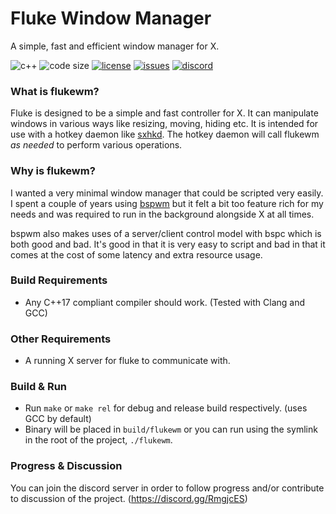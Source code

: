# Fluke Window Manager
A simple, fast and efficient window manager for X.

![c++](https://img.shields.io/badge/c%2B%2B-%3E%3D17-blue.svg?style=flat)
![code size](https://img.shields.io/github/languages/code-size/Jackojc/flukewm.svg)
[![license](https://img.shields.io/github/license/Jackojc/flukewm.svg?style=flat)](./LICENSE)
[![issues](https://img.shields.io/github/issues/Jackojc/flukewm.svg?style=flat)](https://github.com/Jackojc/flukewm/issues)
[![discord](https://img.shields.io/discord/537732103765229590.svg?label=discord&style=flat)](https://discord.gg/RmgjcES)
### What is flukewm?
Fluke is designed to be a simple and fast controller for X. It can manipulate windows in various ways like resizing, moving, hiding etc. It is intended for use with a hotkey daemon like [sxhkd](https://github.com/baskerville/sxhkd). The hotkey daemon will call flukewm _as needed_ to perform various operations.

### Why is flukewm?
I wanted a very minimal window manager that could be scripted very easily. I spent a couple of years using [bspwm](https://github.com/baskerville/bspwm) but it felt a bit too feature rich for my needs and was required to run in the background alongside X at all times.

bspwm also makes uses of a server/client control model with bspc which is both good and bad. It's good in that it is very easy to script and bad in that it comes at the cost of some latency and extra resource usage.

### Build Requirements
- Any C++17 compliant compiler should work. (Tested with Clang and GCC)

### Other Requirements
- A running X server for fluke to communicate with.

### Build & Run
- Run `make` or `make rel` for debug and release build respectively. (uses GCC by default)
- Binary will be placed in `build/flukewm` or you can run using the symlink in the root of the project, `./flukewm`.

### Progress & Discussion
You can join the discord server in order to follow progress and/or contribute to discussion of the project. (https://discord.gg/RmgjcES)
